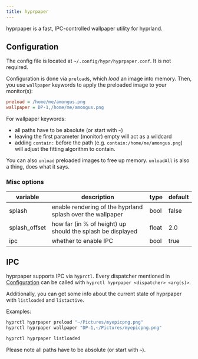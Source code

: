 ```yaml
---
title: hyprpaper
---
```


hyprpaper is a fast, IPC-controlled wallpaper utility for hyprland.

## Configuration

The config file is located at `~/.config/hypr/hyprpaper.conf`. It is not
required.

Configuration is done via `preload`s, which _load_ an image into memory. Then,
you use `wallpaper` keywords to apply the preloaded image to your monitor(s):

```ini
preload = /home/me/amongus.png
wallpaper = DP-1,/home/me/amongus.png
```

For wallpaper keywords:

- all paths have to be absolute (or start with `~`)
- leaving the first parameter (monitor) empty will act as a wildcard
- adding `contain:` before the path (e.g. `contain:/home/me/amongus.png`) will
  adjust the fitting algorithm to contain.

You can also `unload` preloaded images to free up memory. `unloadAll` is also a
thing, does what it says.

### Misc options

| variable      | description                                                | type  | default |
| ------------- | ---------------------------------------------------------- | ----- | ------- |
| splash        | enable rendering of the hyprland splash over the wallpaper | bool  | false   |
| splash_offset | how far (in % of height) up should the splash be displayed | float | 2.0     |
| ipc           | whether to enable IPC                                      | bool  | true    |

## IPC

hyprpaper supports IPC via `hyprctl`. Every dispatcher mentioned in
[Configuration](#Configuration) can be called with
`hyprctl hyprpaper <dispatcher> <arg(s)>`.

Additionally, you can get some info about the current state of hyprpaper with
`listloaded` and `listactive`.

Examples:

```sh
hyprctl hyprpaper preload "~/Pictures/myepicpng.png"
hyprctl hyprpaper wallpaper "DP-1,~/Pictures/myepicpng.png"
```

```sh
hyprctl hyprpaper listloaded
```

Please note all paths have to be absolute (or start with `~`).
